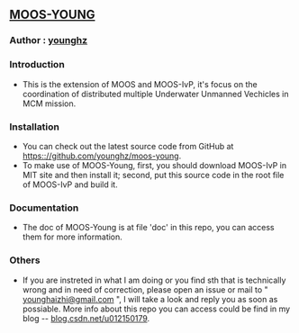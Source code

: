 ## [MOOS-YOUNG](https://github.com/younghz/moos-young)

### Author :  [younghz](github.com/younghz)

### Introduction

* This is the extension of MOOS and MOOS-IvP, it's focus on the coordination of distributed multiple Underwater Unmanned Vechicles in MCM mission. 

### Installation

* You can check out the latest source code from GitHub at [https:://github.com/younghz/moos-young](https://github.com/younghz/moos-young).
* To make use of MOOS-Young, first, you should download MOOS-IvP in MIT site and then install it; second, put this source code in the root file of MOOS-IvP and build it.

###  Documentation

* The doc of MOOS-Young is at file 'doc' in this repo, you can access them for more information.
  
### Others

* If you are instreted in what I am doing or you find sth that is technically wrong and in need of correction, please open an issue or mail to " younghaizhi@gmail.com ", I will take a look and reply you as soon as possiable. More info about this repo you can access could be find in my blog -- [blog.csdn.net/u012150179](http://blog.csdn.net/u012150179).

